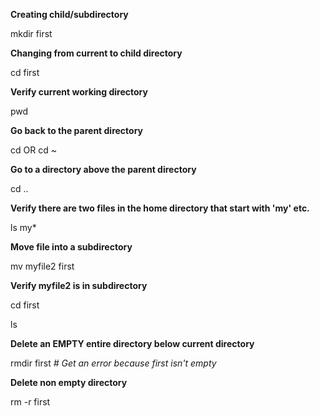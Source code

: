 __Creating child/subdirectory__

mkdir first


__Changing from current to child directory__

cd first


__Verify current working directory__

pwd


__Go back to the parent directory__

cd OR cd ~


__Go to a directory above the parent directory__

cd ..


__Verify there are two files in the home directory that start with 'my' etc.__

ls my*


__Move file into a subdirectory__

mv myfile2 first


__Verify myfile2 is in subdirectory__

cd first

ls


__Delete an EMPTY entire directory below current directory__

rmdir first *# Get an error because first isn't empty*


__Delete non empty directory__

rm -r first
